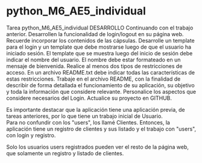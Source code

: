 # python_M6_AE5_individual
Tarea python_M6_AE5_individual
DESARROLLO
Continuando con el trabajo anterior. Desarrollen la funcionalidad de login/logout en su página web.
Recuerde incorporar los contenidos de las cápsulas. Desarrolle un template para el login y un template
que debe mostrarse luego de que el usuario ha iniciado sesión.
El template que se muestra luego del inicio de sesión debe indicar el nombre del usuario. El nombre
debe estar formateado en un mensaje de bienvenida.
Realice al menos dos tipos de restricciones de acceso. En un archivo README.txt debe indicar todas las
características de estas restricciones.
Trabaje en el archivo README, con la finalidad de describir de forma detallada el funcionamiento de su
aplicación, su objetivo y toda la información que considere relevante.
Personalice los aspectos que considere necesarios del Login.
Actualice su proyecto en GITHUB.

Es importante destacar que la aplicación tiene una aplicación previa, de tareas anteriores, por lo que tiene un trabajo inicial de Usuario.  
Para no confundir con los "users", los llamé Clientes.   Entonces, la aplicación tiene un registro de clientes y sus listado y el trabajo con "users", con login y registro.

Solo los usuarios users registrados pueden ver el resto de la página web, que solamente un registro y listado de clientes.
